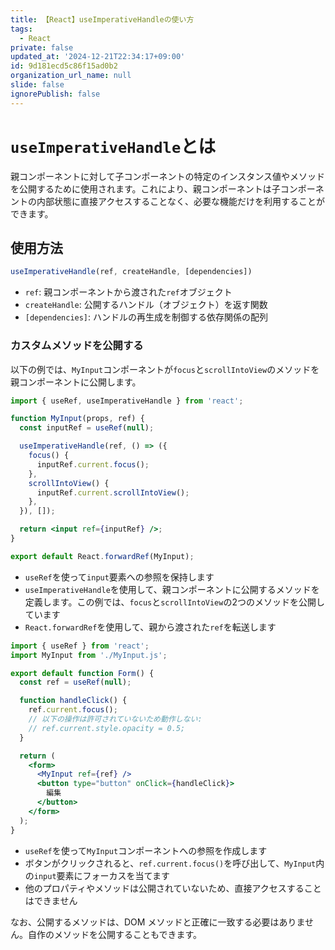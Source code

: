 ```yaml
---
title: 【React】useImperativeHandleの使い方
tags:
  - React
private: false
updated_at: '2024-12-21T22:34:17+09:00'
id: 9d181ecd5c86f15ad0b2
organization_url_name: null
slide: false
ignorePublish: false
---
```

# `useImperativeHandle`とは

親コンポーネントに対して子コンポーネントの特定のインスタンス値やメソッドを公開するために使用されます。これにより、親コンポーネントは子コンポーネントの内部状態に直接アクセスすることなく、必要な機能だけを利用することができます。

## 使用方法

```jsx
useImperativeHandle(ref, createHandle, [dependencies])
```

- `ref`: 親コンポーネントから渡された`ref`オブジェクト
- `createHandle`: 公開するハンドル（オブジェクト）を返す関数
- `[dependencies]`: ハンドルの再生成を制御する依存関係の配列

### カスタムメソッドを公開する

以下の例では、`MyInput`コンポーネントが`focus`と`scrollIntoView`のメソッドを親コンポーネントに公開します。

```jsx:MyInput.jsx
import { useRef, useImperativeHandle } from 'react';

function MyInput(props, ref) {
  const inputRef = useRef(null);

  useImperativeHandle(ref, () => ({
    focus() {
      inputRef.current.focus();
    },
    scrollIntoView() {
      inputRef.current.scrollIntoView();
    },
  }), []);

  return <input ref={inputRef} />;
}

export default React.forwardRef(MyInput);
```

- `useRef`を使って`input`要素への参照を保持します
- `useImperativeHandle`を使用して、親コンポーネントに公開するメソッドを定義します。この例では、`focus`と`scrollIntoView`の2つのメソッドを公開しています
- `React.forwardRef`を使用して、親から渡された`ref`を転送します

```jsx:Form.jsx
import { useRef } from 'react';
import MyInput from './MyInput.js';

export default function Form() {
  const ref = useRef(null);

  function handleClick() {
    ref.current.focus();
    // 以下の操作は許可されていないため動作しない:
    // ref.current.style.opacity = 0.5;
  }

  return (
    <form>
      <MyInput ref={ref} />
      <button type="button" onClick={handleClick}>
        編集
      </button>
    </form>
  );
}
```

- `useRef`を使って`MyInput`コンポーネントへの参照を作成します
- ボタンがクリックされると、`ref.current.focus()`を呼び出して、`MyInput`内の`input`要素にフォーカスを当てます
- 他のプロパティやメソッドは公開されていないため、直接アクセスすることはできません

なお、公開するメソッドは、DOM メソッドと正確に一致する必要はありません。自作のメソッドを公開することもできます。
